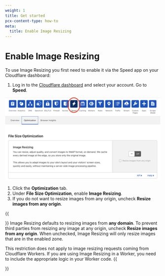 ```yaml
---
weight: 1
title: Get started
pcx-content-type: how-to
meta:
  title: Enable Image Resizing
---
```


# Enable Image Resizing

To use Image Resizing you first need to enable it via the Speed app on your Cloudflare dashboard:

1.  Log in to the [Cloudflare dashboard](https://dash.cloudflare.com/) and select your account. Go to **Speed**.

  <div class="full-img">

![Image Resizing options in Cloudflare's dashboard](../static/image-resizing.png)

  </div>

1.  Click the **Optimization** tab.
2.  Under **File Size Optimization**, enable **Image Resizing**.
3.  If you do not want to resize images from any origin, uncheck **Resize images from any origin**.

{{<Aside type="note" header="Note">}}
Image Resizing defaults to resizing images from **any domain**. To prevent third parties from resizing any image at any origin, uncheck **Resize images from any origin**. When unchecked, Image Resizing will only resize images that are in the enabled zone.

This restriction does not apply to image resizing requests coming from Cloudflare Workers. If you are using Image Resizing in a Worker, you need to include the appropriate logic in your Worker code.
{{</Aside>}}
